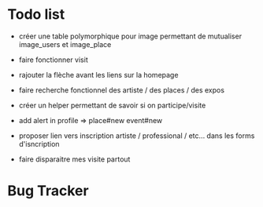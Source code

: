 # Todo list

- créer une table polymorphique pour image permettant de mutualiser image_users et image_place
- faire fonctionner visit
- rajouter la flèche avant les liens sur la homepage
- faire recherche fonctionnel des artiste / des places / des expos
- créer un helper permettant de savoir si on participe/visite


- add alert in profile => place#new event#new
- proposer lien vers inscription artiste / professional / etc... dans les forms d'isncription
- faire disparaitre mes visite partout


# Bug Tracker
